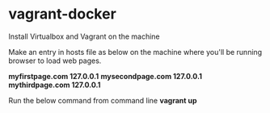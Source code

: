# vagrant-docker

Install Virtualbox and Vagrant on the machine

Make an entry in hosts file as below on the machine where you'll be running browser to load web pages.

**myfirstpage.com  127.0.0.1**
**mysecondpage.com  127.0.0.1**
**mythirdpage.com 127.0.0.1**


Run the below command from command line
**vagrant up**
